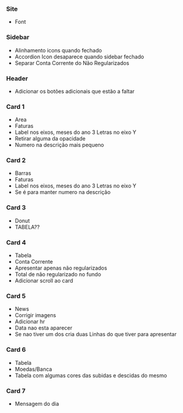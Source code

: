 ### Site

- Font


### Sidebar

- Alinhamento icons quando fechado
- Accordion Icon desaparece quando sidebar fechado
- Separar Conta Corrente do Não Regularizados

### Header

- Adicionar os botões adicionais que estão a faltar

### Card 1

- Area
- Faturas
- Label nos eixos, meses do ano 3 Letras no eixo Y
- Retirar alguma da opacidade
- Numero na descrição mais pequeno

### Card 2

- Barras
- Faturas
- Label nos eixos, meses do ano 3 Letras no eixo Y
- Se é para manter numero na descrição

### Card 3

- Donut
- TABELA??

### Card 4

- Tabela
- Conta Corrente
- Apresentar apenas não regularizados
- Total de não regularizado no fundo
- Adicionar scroll ao card

### Card 5

- News
- Corrigir imagens
- Adicionar hr
- Data nao esta aparecer
- Se nao tiver um dos cria duas Linhas do que tiver para apresentar

### Card 6

- Tabela
- Moedas/Banca
- Tabela com algumas cores das subidas e descidas do mesmo

### Card 7

- Mensagem do dia
